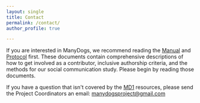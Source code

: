 ```yaml
---
layout: single
title: Contact
permalink: /contact/
author_profile: true

---
```


If you are interested in ManyDogs, we recommend reading the [Manual](https://docs.google.com/document/d/1iuYElQSssoOMVC3nu7BLrFZovoM0TIEqmGM1bUaYbpo/edit?usp=sharing) and [Protocol](https://docs.google.com/document/d/1IV2h2YXmyYpOw0U3IgxxQZD8zlkc0VHcencWx1fJm4s/edit?usp=sharing) first. These documents contain comprehensive descriptions of how to get involved as a contributor, inclusive authorship criteria, and the methods for our social communication study. Please begin by reading those documents. 

If you have a question that isn't covered by the [MD1](/md1) resources, please send the Project Coordinators an email: [manydogsproject@gmail.com](mailto:manydogsproject@gmail.com)